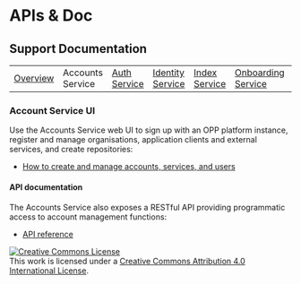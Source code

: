 # APIs & Doc

## Support Documentation

|||||||||||
|----|---|---|---|---|---|---|---|---|---|
|[Overview](index.md)  | Accounts Service | [Auth Service](auth-toc.md) | [Identity Service](identity-toc.md) | [Index Service](index-toc.md) | [Onboarding Service](onboard-toc.md) | [Query Service](query-toc.md) | [Repository Service](repository-toc.md) | [Resolution Service](resolution-toc.md) |  [Transformation Service](transformation-toc.md) |

### Account Service UI

Use the Accounts Service web UI to sign up with an OPP platform
instance, register and manage organisations, application clients and
external services, and create repositories:

+ [How to create and manage accounts, services, and users](https://github.com/openpermissions/accounts-srv/blob/master/documents/markdown/how-to-register.md)

#### API documentation

The Accounts Service also exposes a RESTful API providing programmatic
access to account management functions:

+ [API reference](https://github.com/openpermissions/accounts-srv/blob/master/documents/apiary/api.md)

<!-- Copyright Notice -->
<a rel="license" href="http://creativecommons.org/licenses/by/4.0/"><img alt="Creative Commons License" style="border-width:0" src="https://i.creativecommons.org/l/by/4.0/80x15.png" /></a><br />This work is licensed under a <a rel="license" href="http://creativecommons.org/licenses/by/4.0/">Creative Commons Attribution 4.0 International License</a>.
